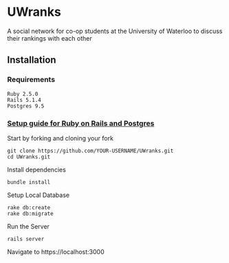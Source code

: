 # UWranks

A social network for co-op students at the University of Waterloo to discuss their rankings with each other

## Installation

### Requirements
```
Ruby 2.5.0
Rails 5.1.4
Postgres 9.5
```
### [Setup guide for Ruby on Rails and Postgres](https://gorails.com/setup/ubuntu/16.04)

Start by forking and cloning your fork
```
git clone https://github.com/YOUR-USERNAME/UWranks.git
cd UWranks.git
```
Install dependencies
```
bundle install
```
Setup Local Database
```
rake db:create
rake db:migrate
```
Run the Server
```
rails server
```
Navigate to https://localhost:3000
